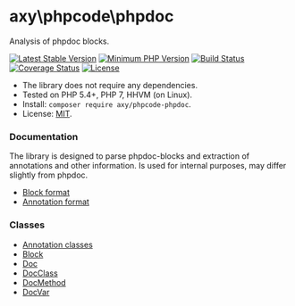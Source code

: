 # axy\phpcode\phpdoc

Analysis of phpdoc blocks.

[![Latest Stable Version](https://img.shields.io/packagist/v/axy/phpcode-phpdoc.svg?style=flat-square)](https://packagist.org/packages/axy/phpcode-phpdoc)
[![Minimum PHP Version](https://img.shields.io/badge/php-%3E%3D%205.4-8892BF.svg?style=flat-square)](https://php.net/)
[![Build Status](https://img.shields.io/travis/axypro/phpcode-phpdoc/master.svg?style=flat-square)](https://travis-ci.org/axypro/phpcode-phpdoc)
[![Coverage Status](https://coveralls.io/repos/axypro/phpcode-phpdo/badge.svg?branch=master&service=github)](https://coveralls.io/github/axypro/phpcode-phpdo?branch=master)
[![License](https://poser.pugx.org/axy/phpcode-phpdo/license)](LICENSE)

* The library does not require any dependencies.
* Tested on PHP 5.4+, PHP 7, HHVM (on Linux).
* Install: `composer require axy/phpcode-phpdoc`.
* License: [MIT](LICENSE).

### Documentation

The library is designed to parse phpdoc-blocks and extraction of annotations and other information.
Is used for internal purposes, may differ slightly from phpdoc.

* [Block format](doc/block-format.md)
* [Annotation format](doc/annotation-format.md)

### Classes

* [Annotation classes](doc/tags.md)
* [Block](doc/Block.md)
* [Doc](doc/Doc.md)
* [DocClass](doc/DocClass.md)
* [DocMethod](doc/DocMethod.md)
* [DocVar](doc/DocVar.md)
